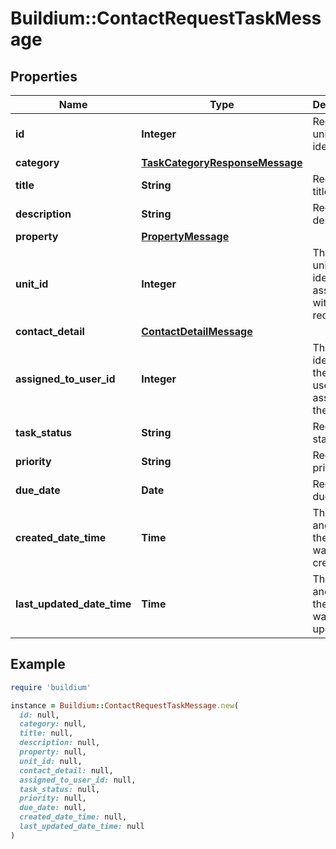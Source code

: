 # Buildium::ContactRequestTaskMessage

## Properties

| Name | Type | Description | Notes |
| ---- | ---- | ----------- | ----- |
| **id** | **Integer** | Request unique identifier. | [optional] |
| **category** | [**TaskCategoryResponseMessage**](TaskCategoryResponseMessage.md) |  | [optional] |
| **title** | **String** | Request title. | [optional] |
| **description** | **String** | Request description. | [optional] |
| **property** | [**PropertyMessage**](PropertyMessage.md) |  | [optional] |
| **unit_id** | **Integer** | The unit unique identifier associated with the request. | [optional] |
| **contact_detail** | [**ContactDetailMessage**](ContactDetailMessage.md) |  | [optional] |
| **assigned_to_user_id** | **Integer** | The unique identifier of the staff user assigned to the request. | [optional] |
| **task_status** | **String** | Request status. | [optional] |
| **priority** | **String** | Request priority. | [optional] |
| **due_date** | **Date** | Request due date. | [optional] |
| **created_date_time** | **Time** | The date and time the request was created. | [optional] |
| **last_updated_date_time** | **Time** | The date and time the request was last updated. | [optional] |

## Example

```ruby
require 'buildium'

instance = Buildium::ContactRequestTaskMessage.new(
  id: null,
  category: null,
  title: null,
  description: null,
  property: null,
  unit_id: null,
  contact_detail: null,
  assigned_to_user_id: null,
  task_status: null,
  priority: null,
  due_date: null,
  created_date_time: null,
  last_updated_date_time: null
)
```

